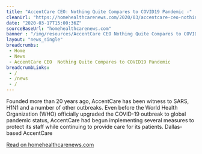 ```yaml
--- 
title: "AccentCare CEO: Nothing Quite Compares to COVID19 Pandemic -"
cleanUrl: "https://homehealthcarenews.com/2020/03/accentcare-ceo-nothing-quite-compares-to-covid-19-pandemic/"
date: "2020-03-17T15:00:36Z"
sourceBaseUrl: "homehealthcarenews.com"
banner : "/img/resources/AccentCare CEO Nothing Quite Compares to COVID19 Pandemic.png"
layout: "news_single"
breadcrumbs:
 - Home
 - News
 - AccentCare CEO  Nothing Quite Compares to COVID19 Pandemic
breadcrumbLinks:
 - / 
 - /news
 - / 
---
```

Founded more than 20 years ago, AccentCare has been witness to SARS, H1N1 and a number of other outbreaks. Even before the World Health Organization (WHO) officially upgraded the COVID-19 outbreak to global pandemic status, AccentCare had begun implementing several measures to protect its staff while continuing to provide care for its patients. Dallas-based AccentCare  
  
[Read on homehealthcarenews.com](https://homehealthcarenews.com/2020/03/accentcare-ceo-nothing-quite-compares-to-covid-19-pandemic/)
